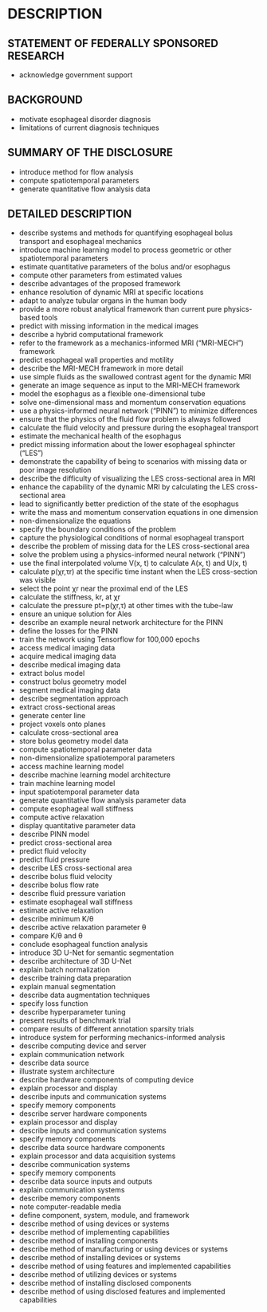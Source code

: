 # DESCRIPTION

## STATEMENT OF FEDERALLY SPONSORED RESEARCH

- acknowledge government support

## BACKGROUND

- motivate esophageal disorder diagnosis
- limitations of current diagnosis techniques

## SUMMARY OF THE DISCLOSURE

- introduce method for flow analysis
- compute spatiotemporal parameters
- generate quantitative flow analysis data

## DETAILED DESCRIPTION

- describe systems and methods for quantifying esophageal bolus transport and esophageal mechanics
- introduce machine learning model to process geometric or other spatiotemporal parameters
- estimate quantitative parameters of the bolus and/or esophagus
- compute other parameters from estimated values
- describe advantages of the proposed framework
- enhance resolution of dynamic MRI at specific locations
- adapt to analyze tubular organs in the human body
- provide a more robust analytical framework than current pure physics-based tools
- predict with missing information in the medical images
- describe a hybrid computational framework
- refer to the framework as a mechanics-informed MRI (“MRI-MECH”) framework
- predict esophageal wall properties and motility
- describe the MRI-MECH framework in more detail
- use simple fluids as the swallowed contrast agent for the dynamic MRI
- generate an image sequence as input to the MRI-MECH framework
- model the esophagus as a flexible one-dimensional tube
- solve one-dimensional mass and momentum conservation equations
- use a physics-informed neural network (“PINN”) to minimize differences
- ensure that the physics of the fluid flow problem is always followed
- calculate the fluid velocity and pressure during the esophageal transport
- estimate the mechanical health of the esophagus
- predict missing information about the lower esophageal sphincter (“LES”)
- demonstrate the capability of being to scenarios with missing data or poor image resolution
- describe the difficulty of visualizing the LES cross-sectional area in MRI
- enhance the capability of the dynamic MRI by calculating the LES cross-sectional area
- lead to significantly better prediction of the state of the esophagus
- write the mass and momentum conservation equations in one dimension
- non-dimensionalize the equations
- specify the boundary conditions of the problem
- capture the physiological conditions of normal esophageal transport
- describe the problem of missing data for the LES cross-sectional area
- solve the problem using a physics-informed neural network (“PINN”)
- use the final interpolated volume V(x, t) to calculate A(x, t) and U(x, t)
- calculate p(χr,τr) at the specific time instant when the LES cross-section was visible
- select the point χr near the proximal end of the LES
- calculate the stiffness, kr, at χr
- calculate the pressure pt=p(χr,τ) at other times with the tube-law
- ensure an unique solution for Ales
- describe an example neural network architecture for the PINN
- define the losses for the PINN
- train the network using Tensorflow for 100,000 epochs
- access medical imaging data
- acquire medical imaging data
- describe medical imaging data
- extract bolus model
- construct bolus geometry model
- segment medical imaging data
- describe segmentation approach
- extract cross-sectional areas
- generate center line
- project voxels onto planes
- calculate cross-sectional area
- store bolus geometry model data
- compute spatiotemporal parameter data
- non-dimensionalize spatiotemporal parameters
- access machine learning model
- describe machine learning model architecture
- train machine learning model
- input spatiotemporal parameter data
- generate quantitative flow analysis parameter data
- compute esophageal wall stiffness
- compute active relaxation
- display quantitative parameter data
- describe PINN model
- predict cross-sectional area
- predict fluid velocity
- predict fluid pressure
- describe LES cross-sectional area
- describe bolus fluid velocity
- describe bolus flow rate
- describe fluid pressure variation
- estimate esophageal wall stiffness
- estimate active relaxation
- describe minimum K/θ
- describe active relaxation parameter θ
- compare K/θ and θ
- conclude esophageal function analysis
- introduce 3D U-Net for semantic segmentation
- describe architecture of 3D U-Net
- explain batch normalization
- describe training data preparation
- explain manual segmentation
- describe data augmentation techniques
- specify loss function
- describe hyperparameter tuning
- present results of benchmark trial
- compare results of different annotation sparsity trials
- introduce system for performing mechanics-informed analysis
- describe computing device and server
- explain communication network
- describe data source
- illustrate system architecture
- describe hardware components of computing device
- explain processor and display
- describe inputs and communication systems
- specify memory components
- describe server hardware components
- explain processor and display
- describe inputs and communication systems
- specify memory components
- describe data source hardware components
- explain processor and data acquisition systems
- describe communication systems
- specify memory components
- describe data source inputs and outputs
- explain communication systems
- describe memory components
- note computer-readable media
- define component, system, module, and framework
- describe method of using devices or systems
- describe method of implementing capabilities
- describe method of installing components
- describe method of manufacturing or using devices or systems
- describe method of installing devices or systems
- describe method of using features and implemented capabilities
- describe method of utilizing devices or systems
- describe method of installing disclosed components
- describe method of using disclosed features and implemented capabilities

